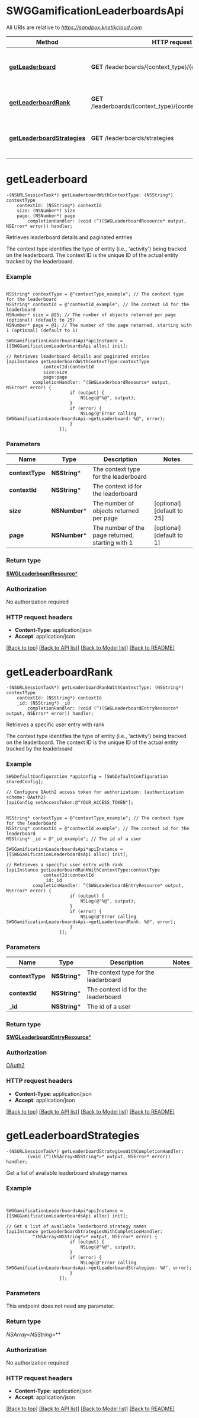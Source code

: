 # SWGGamificationLeaderboardsApi

All URIs are relative to *https://sandbox.knetikcloud.com*

Method | HTTP request | Description
------------- | ------------- | -------------
[**getLeaderboard**](SWGGamificationLeaderboardsApi.md#getleaderboard) | **GET** /leaderboards/{context_type}/{context_id} | Retrieves leaderboard details and paginated entries
[**getLeaderboardRank**](SWGGamificationLeaderboardsApi.md#getleaderboardrank) | **GET** /leaderboards/{context_type}/{context_id}/users/{id}/rank | Retrieves a specific user entry with rank
[**getLeaderboardStrategies**](SWGGamificationLeaderboardsApi.md#getleaderboardstrategies) | **GET** /leaderboards/strategies | Get a list of available leaderboard strategy names


# **getLeaderboard**
```objc
-(NSURLSessionTask*) getLeaderboardWithContextType: (NSString*) contextType
    contextId: (NSString*) contextId
    size: (NSNumber*) size
    page: (NSNumber*) page
        completionHandler: (void (^)(SWGLeaderboardResource* output, NSError* error)) handler;
```

Retrieves leaderboard details and paginated entries

The context type identifies the type of entity (i.e., 'activity') being tracked on the leaderboard. The context ID is the unique ID of the actual entity tracked by the leaderboard.

### Example 
```objc

NSString* contextType = @"contextType_example"; // The context type for the leaderboard
NSString* contextId = @"contextId_example"; // The context id for the leaderboard
NSNumber* size = @25; // The number of objects returned per page (optional) (default to 25)
NSNumber* page = @1; // The number of the page returned, starting with 1 (optional) (default to 1)

SWGGamificationLeaderboardsApi*apiInstance = [[SWGGamificationLeaderboardsApi alloc] init];

// Retrieves leaderboard details and paginated entries
[apiInstance getLeaderboardWithContextType:contextType
              contextId:contextId
              size:size
              page:page
          completionHandler: ^(SWGLeaderboardResource* output, NSError* error) {
                        if (output) {
                            NSLog(@"%@", output);
                        }
                        if (error) {
                            NSLog(@"Error calling SWGGamificationLeaderboardsApi->getLeaderboard: %@", error);
                        }
                    }];
```

### Parameters

Name | Type | Description  | Notes
------------- | ------------- | ------------- | -------------
 **contextType** | **NSString***| The context type for the leaderboard | 
 **contextId** | **NSString***| The context id for the leaderboard | 
 **size** | **NSNumber***| The number of objects returned per page | [optional] [default to 25]
 **page** | **NSNumber***| The number of the page returned, starting with 1 | [optional] [default to 1]

### Return type

[**SWGLeaderboardResource***](SWGLeaderboardResource.md)

### Authorization

No authorization required

### HTTP request headers

 - **Content-Type**: application/json
 - **Accept**: application/json

[[Back to top]](#) [[Back to API list]](../README.md#documentation-for-api-endpoints) [[Back to Model list]](../README.md#documentation-for-models) [[Back to README]](../README.md)

# **getLeaderboardRank**
```objc
-(NSURLSessionTask*) getLeaderboardRankWithContextType: (NSString*) contextType
    contextId: (NSString*) contextId
    _id: (NSString*) _id
        completionHandler: (void (^)(SWGLeaderboardEntryResource* output, NSError* error)) handler;
```

Retrieves a specific user entry with rank

The context type identifies the type of entity (i.e., 'activity') being tracked on the leaderboard. The context ID is the unique ID of the actual entity tracked by the leaderboard

### Example 
```objc
SWGDefaultConfiguration *apiConfig = [SWGDefaultConfiguration sharedConfig];

// Configure OAuth2 access token for authorization: (authentication scheme: OAuth2)
[apiConfig setAccessToken:@"YOUR_ACCESS_TOKEN"];


NSString* contextType = @"contextType_example"; // The context type for the leaderboard
NSString* contextId = @"contextId_example"; // The context id for the leaderboard
NSString* _id = @"_id_example"; // The id of a user

SWGGamificationLeaderboardsApi*apiInstance = [[SWGGamificationLeaderboardsApi alloc] init];

// Retrieves a specific user entry with rank
[apiInstance getLeaderboardRankWithContextType:contextType
              contextId:contextId
              _id:_id
          completionHandler: ^(SWGLeaderboardEntryResource* output, NSError* error) {
                        if (output) {
                            NSLog(@"%@", output);
                        }
                        if (error) {
                            NSLog(@"Error calling SWGGamificationLeaderboardsApi->getLeaderboardRank: %@", error);
                        }
                    }];
```

### Parameters

Name | Type | Description  | Notes
------------- | ------------- | ------------- | -------------
 **contextType** | **NSString***| The context type for the leaderboard | 
 **contextId** | **NSString***| The context id for the leaderboard | 
 **_id** | **NSString***| The id of a user | 

### Return type

[**SWGLeaderboardEntryResource***](SWGLeaderboardEntryResource.md)

### Authorization

[OAuth2](../README.md#OAuth2)

### HTTP request headers

 - **Content-Type**: application/json
 - **Accept**: application/json

[[Back to top]](#) [[Back to API list]](../README.md#documentation-for-api-endpoints) [[Back to Model list]](../README.md#documentation-for-models) [[Back to README]](../README.md)

# **getLeaderboardStrategies**
```objc
-(NSURLSessionTask*) getLeaderboardStrategiesWithCompletionHandler: 
        (void (^)(NSArray<NSString*>* output, NSError* error)) handler;
```

Get a list of available leaderboard strategy names

### Example 
```objc


SWGGamificationLeaderboardsApi*apiInstance = [[SWGGamificationLeaderboardsApi alloc] init];

// Get a list of available leaderboard strategy names
[apiInstance getLeaderboardStrategiesWithCompletionHandler: 
          ^(NSArray<NSString*>* output, NSError* error) {
                        if (output) {
                            NSLog(@"%@", output);
                        }
                        if (error) {
                            NSLog(@"Error calling SWGGamificationLeaderboardsApi->getLeaderboardStrategies: %@", error);
                        }
                    }];
```

### Parameters
This endpoint does not need any parameter.

### Return type

**NSArray<NSString*>***

### Authorization

No authorization required

### HTTP request headers

 - **Content-Type**: application/json
 - **Accept**: application/json

[[Back to top]](#) [[Back to API list]](../README.md#documentation-for-api-endpoints) [[Back to Model list]](../README.md#documentation-for-models) [[Back to README]](../README.md)

